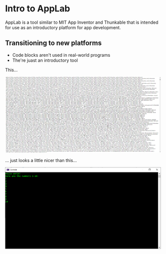 # Intro to AppLab

AppLab is a tool similar to MIT App Inventor and Thunkable that is intended for use as an introductory platform for app development.

## Transitioning to new platforms

* Code blocks aren't used in real-world programs
* The're juast an introductory tool

This...

![01](assets/lesson-00/01.png)

... just looks a little nicer than this...

![02](assets/lesson-00/02.png)
